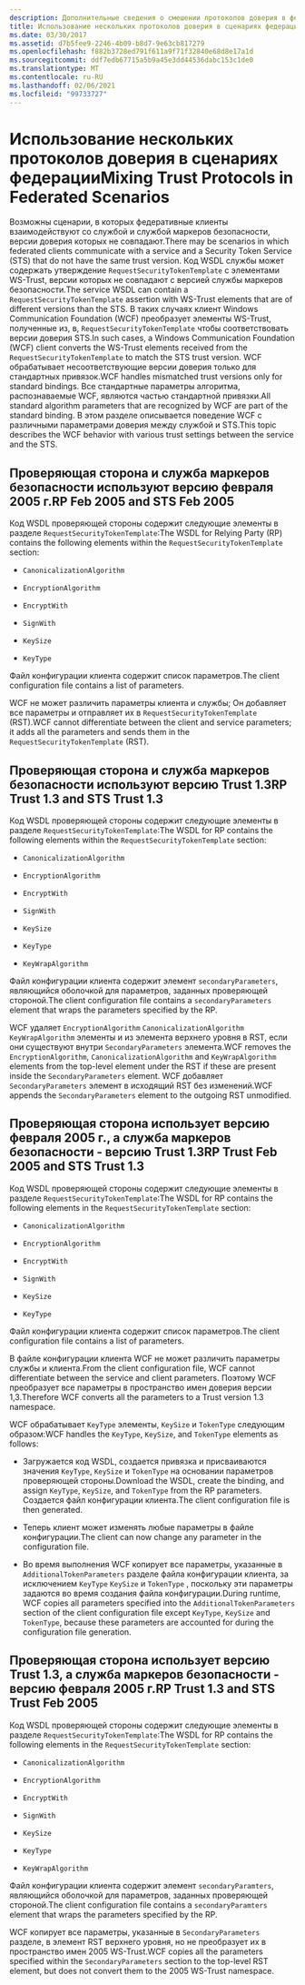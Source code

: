 ```yaml
---
description: Дополнительные сведения о смешении протоколов доверия в федеративных сценариях
title: Использование нескольких протоколов доверия в сценариях федерации
ms.date: 03/30/2017
ms.assetid: d7b5fee9-2246-4b09-b8d7-9e63cb817279
ms.openlocfilehash: f882b3728ed791f611a9f71f32840e68d8e17a1d
ms.sourcegitcommit: ddf7edb67715a5b9a45e3dd44536dabc153c1de0
ms.translationtype: MT
ms.contentlocale: ru-RU
ms.lasthandoff: 02/06/2021
ms.locfileid: "99733727"
---
```

# <a name="mixing-trust-protocols-in-federated-scenarios"></a><span data-ttu-id="9f4d4-103">Использование нескольких протоколов доверия в сценариях федерации</span><span class="sxs-lookup"><span data-stu-id="9f4d4-103">Mixing Trust Protocols in Federated Scenarios</span></span>

<span data-ttu-id="9f4d4-104">Возможны сценарии, в которых федеративные клиенты взаимодействуют со службой и службой маркеров безопасности, версии доверия которых не совпадают.</span><span class="sxs-lookup"><span data-stu-id="9f4d4-104">There may be scenarios in which federated clients communicate with a service and a Security Token Service (STS) that do not have the same trust version.</span></span> <span data-ttu-id="9f4d4-105">Код WSDL службы может содержать утверждение `RequestSecurityTokenTemplate` с элементами WS-Trust, версии которых не совпадают с версией службы маркеров безопасности.</span><span class="sxs-lookup"><span data-stu-id="9f4d4-105">The service WSDL can contain a `RequestSecurityTokenTemplate` assertion with WS-Trust elements that are of different versions than the STS.</span></span> <span data-ttu-id="9f4d4-106">В таких случаях клиент Windows Communication Foundation (WCF) преобразует элементы WS-Trust, полученные из, в, `RequestSecurityTokenTemplate` чтобы соответствовать версии доверия STS.</span><span class="sxs-lookup"><span data-stu-id="9f4d4-106">In such cases, a Windows Communication Foundation (WCF) client converts the WS-Trust elements received from the `RequestSecurityTokenTemplate` to match the STS trust version.</span></span> <span data-ttu-id="9f4d4-107">WCF обрабатывает несоответствующие версии доверия только для стандартных привязок.</span><span class="sxs-lookup"><span data-stu-id="9f4d4-107">WCF handles mismatched trust versions only for standard bindings.</span></span> <span data-ttu-id="9f4d4-108">Все стандартные параметры алгоритма, распознаваемые WCF, являются частью стандартной привязки.</span><span class="sxs-lookup"><span data-stu-id="9f4d4-108">All standard algorithm parameters that are recognized by WCF are part of the standard binding.</span></span> <span data-ttu-id="9f4d4-109">В этом разделе описывается поведение WCF с различными параметрами доверия между службой и STS.</span><span class="sxs-lookup"><span data-stu-id="9f4d4-109">This topic describes the WCF behavior with various trust settings between the service and the STS.</span></span>  
  
## <a name="rp-feb-2005-and-sts-feb-2005"></a><span data-ttu-id="9f4d4-110">Проверяющая сторона и служба маркеров безопасности используют версию февраля 2005 г.</span><span class="sxs-lookup"><span data-stu-id="9f4d4-110">RP Feb 2005 and STS Feb 2005</span></span>  

 <span data-ttu-id="9f4d4-111">Код WSDL проверяющей стороны содержит следующие элементы в разделе `RequestSecurityTokenTemplate`:</span><span class="sxs-lookup"><span data-stu-id="9f4d4-111">The WSDL for Relying Party (RP) contains the following elements within the `RequestSecurityTokenTemplate` section:</span></span>  
  
- `CanonicalizationAlgorithm`  
  
- `EncryptionAlgorithm`  
  
- `EncryptWith`  
  
- `SignWith`  
  
- `KeySize`  
  
- `KeyType`  
  
 <span data-ttu-id="9f4d4-112">Файл конфигурации клиента содержит список параметров.</span><span class="sxs-lookup"><span data-stu-id="9f4d4-112">The client configuration file contains a list of parameters.</span></span>  
  
 <span data-ttu-id="9f4d4-113">WCF не может различить параметры клиента и службы; Он добавляет все параметры и отправляет их в `RequestSecurityTokenTemplate` (RST).</span><span class="sxs-lookup"><span data-stu-id="9f4d4-113">WCF cannot differentiate between the client and service parameters; it adds all the parameters and sends them in the `RequestSecurityTokenTemplate` (RST).</span></span>  
  
## <a name="rp-trust-13-and-sts-trust-13"></a><span data-ttu-id="9f4d4-114">Проверяющая сторона и служба маркеров безопасности используют версию Trust 1.3</span><span class="sxs-lookup"><span data-stu-id="9f4d4-114">RP Trust 1.3 and STS Trust 1.3</span></span>  

 <span data-ttu-id="9f4d4-115">Код WSDL проверяющей стороны содержит следующие элементы в разделе `RequestSecurityTokenTemplate`:</span><span class="sxs-lookup"><span data-stu-id="9f4d4-115">The WSDL for RP contains the following elements within the `RequestSecurityTokenTemplate` section:</span></span>  
  
- `CanonicalizationAlgorithm`  
  
- `EncryptionAlgorithm`  
  
- `EncryptWith`  
  
- `SignWith`  
  
- `KeySize`  
  
- `KeyType`  
  
- `KeyWrapAlgorithm`  
  
 <span data-ttu-id="9f4d4-116">Файл конфигурации клиента содержит элемент `secondaryParameters`, являющийся оболочкой для параметров, заданных проверяющей стороной.</span><span class="sxs-lookup"><span data-stu-id="9f4d4-116">The client configuration file contains a `secondaryParameters` element that wraps the parameters specified by the RP.</span></span>  
  
 <span data-ttu-id="9f4d4-117">WCF удаляет `EncryptionAlgorithm` `CanonicalizationAlgorithm` `KeyWrapAlgorithm` элементы и из элемента верхнего уровня в RST, если они существуют внутри `SecondaryParameters` элемента.</span><span class="sxs-lookup"><span data-stu-id="9f4d4-117">WCF removes the `EncryptionAlgorithm`, `CanonicalizationAlgorithm` and `KeyWrapAlgorithm` elements from the top-level element under the RST if these are present inside the `SecondaryParameters` element.</span></span> <span data-ttu-id="9f4d4-118">WCF добавляет `SecondaryParameters` элемент в исходящий RST без изменений.</span><span class="sxs-lookup"><span data-stu-id="9f4d4-118">WCF appends the `SecondaryParameters` element to the outgoing RST unmodified.</span></span>  
  
## <a name="rp-trust-feb-2005-and-sts-trust-13"></a><span data-ttu-id="9f4d4-119">Проверяющая сторона использует версию февраля 2005 г., а служба маркеров безопасности - версию Trust 1.3</span><span class="sxs-lookup"><span data-stu-id="9f4d4-119">RP Trust Feb 2005 and STS Trust 1.3</span></span>  

 <span data-ttu-id="9f4d4-120">Код WSDL проверяющей стороны содержит следующие элементы в разделе `RequestSecurityTokenTemplate`:</span><span class="sxs-lookup"><span data-stu-id="9f4d4-120">The WSDL for RP contains the following elements in the `RequestSecurityTokenTemplate` section:</span></span>  
  
- `CanonicalizationAlgorithm`  
  
- `EncryptionAlgorithm`  
  
- `EncryptWith`  
  
- `SignWith`  
  
- `KeySize`  
  
- `KeyType`  
  
 <span data-ttu-id="9f4d4-121">Файл конфигурации клиента содержит список параметров.</span><span class="sxs-lookup"><span data-stu-id="9f4d4-121">The client configuration file contains a list of parameters.</span></span>  
  
 <span data-ttu-id="9f4d4-122">В файле конфигурации клиента WCF не может различить параметры службы и клиента.</span><span class="sxs-lookup"><span data-stu-id="9f4d4-122">From the client configuration file, WCF cannot differentiate between the service and client parameters.</span></span> <span data-ttu-id="9f4d4-123">Поэтому WCF преобразует все параметры в пространство имен доверия версии 1,3.</span><span class="sxs-lookup"><span data-stu-id="9f4d4-123">Therefore WCF converts all the parameters to a Trust version 1.3 namespace.</span></span>  
  
 <span data-ttu-id="9f4d4-124">WCF обрабатывает `KeyType` элементы, `KeySize` и `TokenType` следующим образом:</span><span class="sxs-lookup"><span data-stu-id="9f4d4-124">WCF handles the `KeyType`, `KeySize`, and `TokenType` elements as follows:</span></span>  
  
- <span data-ttu-id="9f4d4-125">Загружается код WSDL, создается привязка и присваиваются значения `KeyType`, `KeySize` и `TokenType` на основании параметров проверяющей стороны.</span><span class="sxs-lookup"><span data-stu-id="9f4d4-125">Download the WSDL, create the binding, and assign `KeyType`, `KeySize`, and `TokenType` from the RP parameters.</span></span> <span data-ttu-id="9f4d4-126">Создается файл конфигурации клиента.</span><span class="sxs-lookup"><span data-stu-id="9f4d4-126">The client configuration file is then generated.</span></span>  
  
- <span data-ttu-id="9f4d4-127">Теперь клиент может изменять любые параметры в файле конфигурации.</span><span class="sxs-lookup"><span data-stu-id="9f4d4-127">The client can now change any parameter in the configuration file.</span></span>  
  
- <span data-ttu-id="9f4d4-128">Во время выполнения WCF копирует все параметры, указанные в `AdditionalTokenParameters` разделе файла конфигурации клиента, за исключением `KeyType` `KeySize` и `TokenType` , поскольку эти параметры задаются во время создания файла конфигурации.</span><span class="sxs-lookup"><span data-stu-id="9f4d4-128">During runtime, WCF copies all parameters specified into the `AdditionalTokenParameters` section of the client configuration file except `KeyType`, `KeySize` and `TokenType`, because these parameters are accounted for during the configuration file generation.</span></span>  
  
## <a name="rp-trust-13-and-sts-trust-feb-2005"></a><span data-ttu-id="9f4d4-129">Проверяющая сторона использует версию Trust 1.3, а служба маркеров безопасности - версию февраля 2005 г.</span><span class="sxs-lookup"><span data-stu-id="9f4d4-129">RP Trust 1.3 and STS Trust Feb 2005</span></span>  

 <span data-ttu-id="9f4d4-130">Код WSDL проверяющей стороны содержит следующие элементы в разделе `RequestSecurityTokenTemplate`:</span><span class="sxs-lookup"><span data-stu-id="9f4d4-130">The WSDL for RP contains the following elements in the `RequestSecurityTokenTemplate` section:</span></span>  
  
- `CanonicalizationAlgorithm`  
  
- `EncryptionAlgorithm`  
  
- `EncryptWith`  
  
- `SignWith`  
  
- `KeySize`  
  
- `KeyType`  
  
- `KeyWrapAlgorithm`  
  
 <span data-ttu-id="9f4d4-131">Файл конфигурации клиента содержит элемент `secondaryParamters`, являющийся оболочкой для параметров, заданных проверяющей стороной.</span><span class="sxs-lookup"><span data-stu-id="9f4d4-131">The client configuration file contains a `secondaryParamters` element that wraps the parameters specified by the RP.</span></span>  
  
 <span data-ttu-id="9f4d4-132">WCF копирует все параметры, указанные в `SecondaryParameters` разделе, в элемент RST верхнего уровня, но не преобразует их в пространство имен 2005 WS-Trust.</span><span class="sxs-lookup"><span data-stu-id="9f4d4-132">WCF copies all the parameters specified within the `SecondaryParameters` section to the top-level RST element, but does not convert them to the 2005 WS-Trust namespace.</span></span>
